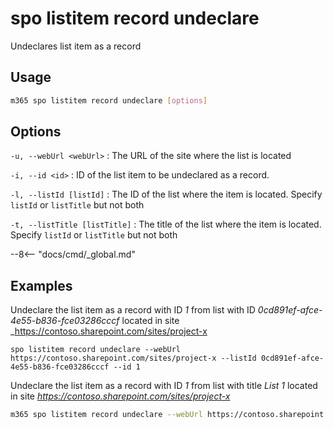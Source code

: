 # spo listitem record undeclare

Undeclares list item as a record

## Usage

```sh
m365 spo listitem record undeclare [options]
```

## Options

`-u, --webUrl <webUrl>`
: The URL of the site where the list is located

`-i, --id <id>`
: ID of the list item to be undeclared as a record.

`-l, --listId [listId]`
: The ID of the list where the item is located. Specify `listId` or `listTitle` but not both

`-t, --listTitle [listTitle]`
: The title of the list where the item is located. Specify `listId` or `listTitle` but not both

--8<-- "docs/cmd/_global.md"

## Examples

Undeclare the list item as a record with ID _1_ from list with ID _0cd891ef-afce-4e55-b836-fce03286cccf_ located in site _https://contoso.sharepoint.com/sites/project-x

```sh_
spo listitem record undeclare --webUrl https://contoso.sharepoint.com/sites/project-x --listId 0cd891ef-afce-4e55-b836-fce03286cccf --id 1
```

Undeclare the list item as a record with ID _1_ from list with title _List 1_ located in site _https://contoso.sharepoint.com/sites/project-x_

```sh
m365 spo listitem record undeclare --webUrl https://contoso.sharepoint.com/sites/project-x --listTitle 'List 1' --id 1
```